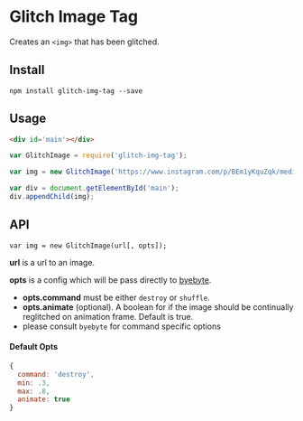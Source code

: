 # Glitch Image Tag 

Creates an `<img>` that has been glitched.

## Install

`npm install glitch-img-tag --save`

## Usage

```html
<div id='main'></div>
```

```js
var GlitchImage = require('glitch-img-tag');

var img = new GlitchImage('https://www.instagram.com/p/BEm1yKquZqk/media/?size=m')

var div = document.getElementById('main');
div.appendChild(img);
```

## API

`var img = new GlitchImage(url[, opts]);`

**url** is a url to an image.

**opts** is a config which will be pass directly to [byebyte](https://github.com/wayspurrchen/byebyte).
- **opts.command** must be either `destroy` or `shuffle`.
- **opts.animate** (optional). A boolean for if the image should be continually reglitched on animation frame. Default is true.
- please consult `byebyte` for command specific options

#### Default Opts

```js
{ 
  command: 'destroy',
  min: .3,
  max: .8,
  animate: true
}
```
